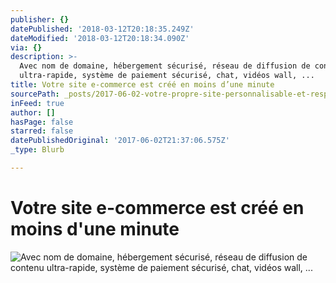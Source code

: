 ```yaml
---
publisher: {}
datePublished: '2018-03-12T20:18:35.249Z'
dateModified: '2018-03-12T20:18:34.090Z'
via: {}
description: >-
  Avec nom de domaine, hébergement sécurisé, réseau de diffusion de contenu
  ultra-rapide, système de paiement sécurisé, chat, vidéos wall, ...
title: Votre site e-commerce est créé en moins d’une minute
sourcePath: _posts/2017-06-02-votre-propre-site-personnalisable-et-responsive.md
inFeed: true
author: []
hasPage: false
starred: false
datePublishedOriginal: '2017-06-02T21:37:06.575Z'
_type: Blurb

---
```

# **Votre site e-commerce est créé en moins d'une minute**
![Avec nom de domaine, hébergement sécurisé, réseau de diffusion de contenu ultra-rapide, système de paiement sécurisé, chat, vidéos wall, ...](https://the-grid-user-content.s3-us-west-2.amazonaws.com/42e7ab12-1354-4ec5-ba9d-a750230fd8fe.gif)